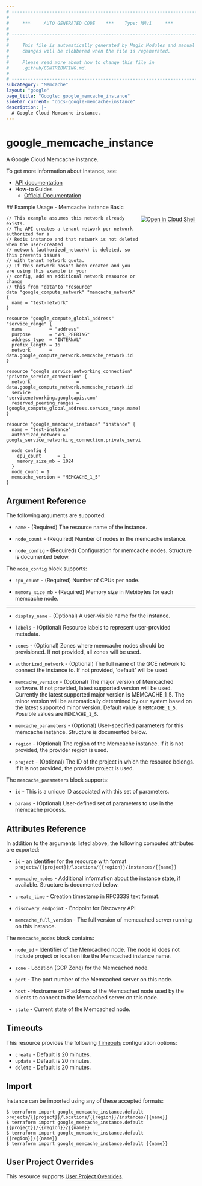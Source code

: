 ```yaml
---
# ----------------------------------------------------------------------------
#
#     ***     AUTO GENERATED CODE    ***    Type: MMv1     ***
#
# ----------------------------------------------------------------------------
#
#     This file is automatically generated by Magic Modules and manual
#     changes will be clobbered when the file is regenerated.
#
#     Please read more about how to change this file in
#     .github/CONTRIBUTING.md.
#
# ----------------------------------------------------------------------------
subcategory: "Memcache"
layout: "google"
page_title: "Google: google_memcache_instance"
sidebar_current: "docs-google-memcache-instance"
description: |-
  A Google Cloud Memcache instance.
---
```


# google\_memcache\_instance

A Google Cloud Memcache instance.

To get more information about Instance, see:

* [API documentation](https://cloud.google.com/memorystore/docs/memcached/reference/rest/v1/projects.locations.instances)
* How-to Guides
    * [Official Documentation](https://cloud.google.com/memcache/docs/creating-instances)

<div class = "oics-button" style="float: right; margin: 0 0 -15px">
  <a href="https://console.cloud.google.com/cloudshell/open?cloudshell_git_repo=https%3A%2F%2Fgithub.com%2Fterraform-google-modules%2Fdocs-examples.git&cloudshell_working_dir=memcache_instance_basic&cloudshell_image=gcr.io%2Fgraphite-cloud-shell-images%2Fterraform%3Alatest&open_in_editor=main.tf&cloudshell_print=.%2Fmotd&cloudshell_tutorial=.%2Ftutorial.md" target="_blank">
    <img alt="Open in Cloud Shell" src="//gstatic.com/cloudssh/images/open-btn.svg" style="max-height: 44px; margin: 32px auto; max-width: 100%;">
  </a>
</div>
## Example Usage - Memcache Instance Basic


```hcl
// This example assumes this network already exists.
// The API creates a tenant network per network authorized for a
// Redis instance and that network is not deleted when the user-created
// network (authorized_network) is deleted, so this prevents issues
// with tenant network quota.
// If this network hasn't been created and you are using this example in your
// config, add an additional network resource or change
// this from "data"to "resource"
data "google_compute_network" "memcache_network" {
  name = "test-network"
}

resource "google_compute_global_address" "service_range" {
  name          = "address"
  purpose       = "VPC_PEERING"
  address_type  = "INTERNAL"
  prefix_length = 16
  network       = data.google_compute_network.memcache_network.id
}

resource "google_service_networking_connection" "private_service_connection" {
  network                 = data.google_compute_network.memcache_network.id
  service                 = "servicenetworking.googleapis.com"
  reserved_peering_ranges = [google_compute_global_address.service_range.name]
}

resource "google_memcache_instance" "instance" {
  name = "test-instance"
  authorized_network = google_service_networking_connection.private_service_connection.network

  node_config {
    cpu_count      = 1
    memory_size_mb = 1024
  }
  node_count = 1
  memcache_version = "MEMCACHE_1_5"
}
```

## Argument Reference

The following arguments are supported:


* `name` -
  (Required)
  The resource name of the instance.

* `node_count` -
  (Required)
  Number of nodes in the memcache instance.

* `node_config` -
  (Required)
  Configuration for memcache nodes.
  Structure is documented below.


The `node_config` block supports:

* `cpu_count` -
  (Required)
  Number of CPUs per node.

* `memory_size_mb` -
  (Required)
  Memory size in Mebibytes for each memcache node.

- - -


* `display_name` -
  (Optional)
  A user-visible name for the instance.

* `labels` -
  (Optional)
  Resource labels to represent user-provided metadata.

* `zones` -
  (Optional)
  Zones where memcache nodes should be provisioned.  If not
  provided, all zones will be used.

* `authorized_network` -
  (Optional)
  The full name of the GCE network to connect the instance to.  If not provided,
  'default' will be used.

* `memcache_version` -
  (Optional)
  The major version of Memcached software. If not provided, latest supported version will be used.
  Currently the latest supported major version is MEMCACHE_1_5. The minor version will be automatically
  determined by our system based on the latest supported minor version.
  Default value is `MEMCACHE_1_5`.
  Possible values are `MEMCACHE_1_5`.

* `memcache_parameters` -
  (Optional)
  User-specified parameters for this memcache instance.
  Structure is documented below.

* `region` -
  (Optional)
  The region of the Memcache instance. If it is not provided, the provider region is used.

* `project` - (Optional) The ID of the project in which the resource belongs.
    If it is not provided, the provider project is used.


The `memcache_parameters` block supports:

* `id` -
  This is a unique ID associated with this set of parameters.

* `params` -
  (Optional)
  User-defined set of parameters to use in the memcache process.

## Attributes Reference

In addition to the arguments listed above, the following computed attributes are exported:

* `id` - an identifier for the resource with format `projects/{{project}}/locations/{{region}}/instances/{{name}}`

* `memcache_nodes` -
  Additional information about the instance state, if available.
  Structure is documented below.

* `create_time` -
  Creation timestamp in RFC3339 text format.

* `discovery_endpoint` -
  Endpoint for Discovery API

* `memcache_full_version` -
  The full version of memcached server running on this instance.


The `memcache_nodes` block contains:

* `node_id` -
  Identifier of the Memcached node. The node id does not include project or location like the Memcached instance name.

* `zone` -
  Location (GCP Zone) for the Memcached node.

* `port` -
  The port number of the Memcached server on this node.

* `host` -
  Hostname or IP address of the Memcached node used by the clients to connect to the Memcached server on this node.

* `state` -
  Current state of the Memcached node.

## Timeouts

This resource provides the following
[Timeouts](/docs/configuration/resources.html#timeouts) configuration options:

- `create` - Default is 20 minutes.
- `update` - Default is 20 minutes.
- `delete` - Default is 20 minutes.

## Import


Instance can be imported using any of these accepted formats:

```
$ terraform import google_memcache_instance.default projects/{{project}}/locations/{{region}}/instances/{{name}}
$ terraform import google_memcache_instance.default {{project}}/{{region}}/{{name}}
$ terraform import google_memcache_instance.default {{region}}/{{name}}
$ terraform import google_memcache_instance.default {{name}}
```

## User Project Overrides

This resource supports [User Project Overrides](https://www.terraform.io/docs/providers/google/guides/provider_reference.html#user_project_override).
